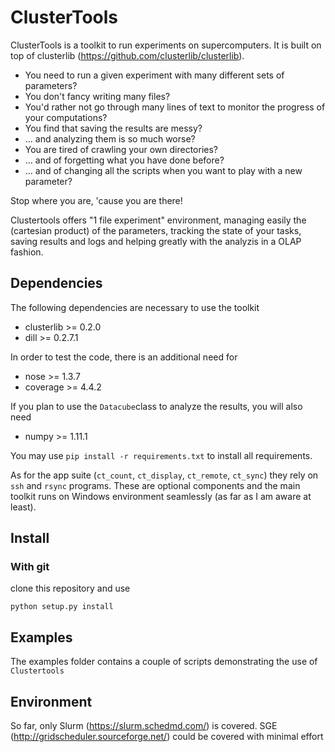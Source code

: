 ClusterTools
============
ClusterTools is a toolkit to run experiments on supercomputers. It is built on 
top of clusterlib (https://github.com/clusterlib/clusterlib).

 * You need to run a given experiment with many different sets of parameters?
 * You don't fancy writing many files?
 * You'd rather not go through many lines of text to monitor the progress
 of your computations?
 * You find that saving the results are messy?
 * ... and analyzing them is so much worse?
 * You are tired of crawling your own directories?
 * ... and of forgetting what you have done before?
 * ... and of changing all the scripts when you want to play with a new 
 parameter?
 
 
Stop where you are, 'cause you are there!

Clustertools offers "1 file experiment" environment, managing easily the
(cartesian product) of the parameters, tracking the state of your tasks, saving
results and logs and helping greatly with the analyzis in a OLAP fashion.

Dependencies
------------
The following dependencies are necessary to use the toolkit

 * clusterlib >= 0.2.0
 * dill >= 0.2.7.1
 
In order to test the code, there is an additional need for

 * nose >= 1.3.7
 * coverage >= 4.4.2
 
If you plan to use the `Datacube`class to analyze the results, you will also need

 * numpy >= 1.11.1
 
You may use `pip install -r requirements.txt` to install all requirements.
 
As for the app suite (`ct_count`, `ct_display`, `ct_remote`, `ct_sync`) they 
rely on `ssh` and `rsync` programs. These are optional components and the 
main toolkit runs on Windows environment seamlessly (as far as I am aware at 
least).

Install
-------

### With git
clone this repository and use

    python setup.py install
    
Examples
--------
The examples folder contains a couple of scripts demonstrating the use of 
`Clustertools`

Environment
-----------
So far, only Slurm (https://slurm.schedmd.com/) is covered. 
SGE (http://gridscheduler.sourceforge.net/) could be covered with minimal effort 



